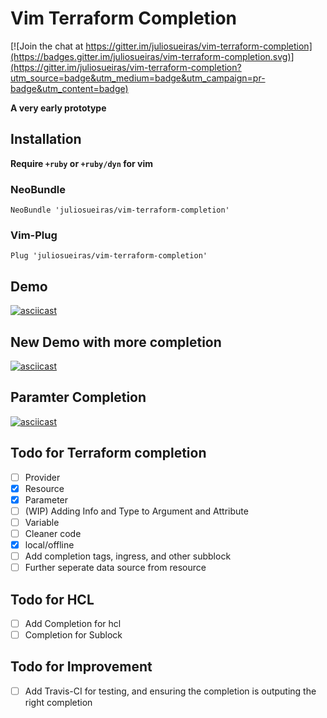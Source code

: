 # Vim Terraform Completion

[![Join the chat at https://gitter.im/juliosueiras/vim-terraform-completion](https://badges.gitter.im/juliosueiras/vim-terraform-completion.svg)](https://gitter.im/juliosueiras/vim-terraform-completion?utm_source=badge&utm_medium=badge&utm_campaign=pr-badge&utm_content=badge)

**A very early prototype**

## Installation

**Require `+ruby` or `+ruby/dyn` for vim**

### NeoBundle
`NeoBundle 'juliosueiras/vim-terraform-completion'`

### Vim-Plug
`Plug 'juliosueiras/vim-terraform-completion'`

## Demo

[![asciicast](https://asciinema.org/a/118064.png)](https://asciinema.org/a/118064)

## New Demo with more completion

[![asciicast](https://asciinema.org/a/118207.png)](https://asciinema.org/a/118207)

## Paramter Completion

[![asciicast](https://asciinema.org/a/118243.png)](https://asciinema.org/a/118243)

## Todo for Terraform completion
- [ ] Provider
- [x] Resource
- [x] Parameter
- [ ] (WIP) Adding Info and Type to Argument and Attribute
- [ ] Variable
- [ ] Cleaner code
- [x] local/offline
- [ ] Add completion tags, ingress, and other subblock
- [ ] Further seperate data source from resource

## Todo for HCL
- [ ] Add Completion for hcl
- [ ] Completion for Sublock
## Todo for Improvement
- [ ] Add Travis-CI for testing, and ensuring the completion is outputing the right completion
